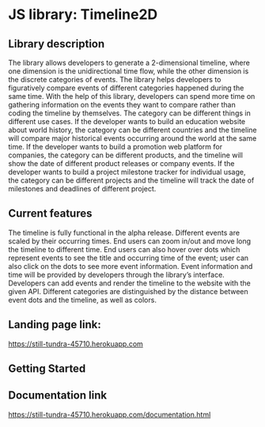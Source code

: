 # JS library: Timeline2D

## Library description
The library allows developers to generate a 2-dimensional timeline, where one dimension is the unidirectional time flow, while the other dimension is the discrete categories of events. The library helps developers to figuratively compare events of different categories happened during the same time. With the help of this library, developers can spend more time on gathering information on the events they want to compare rather than coding the timeline by themselves. The category can be different things in different use cases. If the developer wants to build an education website about world history, the category can be different countries and the timeline will compare major historical events occurring around the world at the same time. If the developer wants to build a promotion web platform for companies, the category can be different products, and the timeline will show the date of different product releases or company events. If the developer wants to build a project milestone tracker for individual usage, the category can be different projects and the timeline will track the date of milestones and deadlines of different project.

## Current features

The timeline is fully functional in the alpha release. Different events are scaled by their occurring times. End users can zoom in/out and move long the timeline to different time. End users can also hover over dots which represent events to see the title and occurring time of the event; user can also click on the dots to see more event information. Event information and time will be provided by developers through the library’s interface. Developers can add events and render the timeline to the website with the given API. Different categories are distinguished by the distance between event dots and the timeline, as well as colors.

## Landing page link:
https://still-tundra-45710.herokuapp.com

## Getting Started


## Documentation link
https://still-tundra-45710.herokuapp.com/documentation.html
